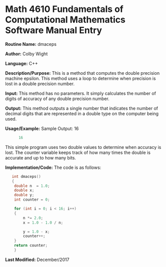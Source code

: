 # Math 4610 Fundamentals of Computational Mathematics Software Manual Entry

**Routine Name:**  dmaceps

**Author:** Colby Wight

**Language:** C++

**Description/Purpose:**  This is a method that computes the double precision machine epsilon.  This method uses a loop to determine when precision is lost in a double precision number.


**Input:** This method has no parameters.  It simply calculates the number of digits of accuracy of any double precision number.

**Output:** This method outputs a single number that indicates the number of decimal digits that are represented in a double type on the computer being used. 
 
**Usage/Example:**
Sample Output: 16
   

```C++
      16
```
This simple program uses two double values to determine when accuracy is lost. The counter variable keeps track of how many times the double is accurate and up to how many bits. 



**Implementation/Code:** The code is as follows:
```C++
   int dmaceps()
   {
    double n  = 1.0;
    double x;
    double y;
    int counter = 0;

    for (int i = 0; i < 16; i++)
    {
        n *= 2.0;
        x = 1.0 - 1.0 / n;

        y = 1.0 - x;
        counter++;
    }
    return counter;
    }
```
**Last Modified:** December/2017
